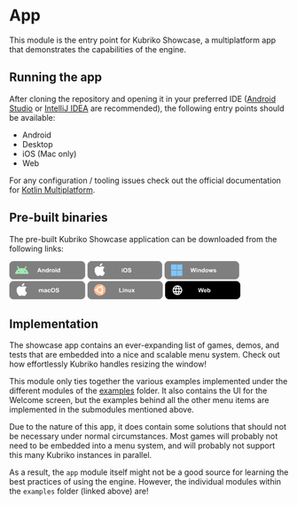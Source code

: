 # App
This module is the entry point for Kubriko Showcase, a multiplatform app that demonstrates the capabilities of the engine.

## Running the app
After cloning the repository and opening it in your preferred IDE ([Android Studio](https://developer.android.com/studio) or [IntelliJ IDEA](https://www.jetbrains.com/idea/) are recommended), the following entry points should be available:
- Android
- Desktop
- iOS (Mac only)
- Web

For any configuration / tooling issues check out the official documentation for [Kotlin Multiplatform](https://kotlinlang.org/docs/multiplatform-intro.html#learn-key-concepts).

## Pre-built binaries
The pre-built Kubriko Showcase application can be downloaded from the following links:

[<img src="../documentation/images/badge_android_coming_soon.png" alt="Download for Android" height="33px" />](#)
[<img src="../documentation/images/badge_ios_coming_soon.png" alt="Download for iOS" height="33px" />](#)
[<img src="../documentation/images/badge_windows_coming_soon.png" alt="Download for Windows" height="33px" />](#)
[<img src="../documentation/images/badge_macos_coming_soon.png" alt="Download for macOS" height="33px" />](#)
[<img src="../documentation/images/badge_linux_coming_soon.png" alt="Download for Linux" height="33px" />](#)
[<img src="../documentation/images/badge_web.png" alt="Download for Web" height="33px" />](https://pandulapeter.github.io/kubriko/)

## Implementation
The showcase app contains an ever-expanding list of games, demos, and tests that are embedded into a nice and scalable menu system.
Check out how effortlessly Kubriko handles resizing the window!

This module only ties together the various examples implemented under the different modules of the [examples](https://github.com/pandulapeter/kubriko/tree/main/examples) folder.
It also contains the UI for the Welcome screen, but the examples behind all the other menu items are implemented in the submodules mentioned above.

Due to the nature of this app, it does contain some solutions that should not be necessary under normal circumstances.
Most games will probably not need to be embedded into a menu system, and will probably not support this many Kubriko instances in parallel.

As a result, the `app` module itself might not be a good source for learning the best practices of using the engine.
However, the individual modules within the `examples` folder (linked above) are!